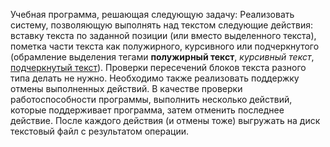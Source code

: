 Учебная программа, решающая следующую задачу:
Реализовать систему, позволяющую выполнять 
над текстом следующие действия: вставку текста по 
заданной позиции (или вместо выделенного текста), 
пометка части текста как полужирного, курсивного 
или подчеркнутого (обрамление выделения тегами 
<b>полужирный текст</b>, <i>курсивный текст</i>, 
<u>подчеркнутый текст</u>). 
Проверки пересечений блоков текста разного типа 
делать не нужно. Необходимо также реализовать 
поддержку отмены выполненных действий. 
В качестве проверки работоспособности программы, 
выполнить несколько действий, которые поддерживает 
программа, затем отменить последнее действие. 
После каждого действия (и отмены тоже) 
выгружать на диск текстовый файл с результатом операции.